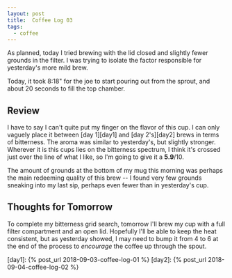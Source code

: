 ```yaml
---
layout: post
title:  Coffee Log 03
tags:
  - coffee
---
```


As planned, today I tried brewing with the lid closed and slightly fewer
grounds in the filter. I was trying to isolate the factor responsible for
yesterday's more mild brew.

Today, it took 8:18" for the joe to start pouring out from the sprout, and
about 20 seconds to fill the top chamber.

<!-- MORE -->

## Review

I have to say I can't quite put my finger on the flavor of this cup. I can only
vaguely place it between [day 1][day1] and [day 2's][day2] brews in terms of
bitterness. The aroma was similar to yesterday's, but slightly stronger.
Wherever it is this cups lies on the bitterness spectrum, I think it's crossed
just over the line of what I like, so I'm going to give it a **5.9**/10.

The amount of grounds at the bottom of my mug this morning was perhaps the main
redeeming quality of this brew -- I found very few grounds sneaking into my
last sip, perhaps even fewer than in yesterday's cup.

## Thoughts for Tomorrow

To complete my bitterness grid search, tomorrow I'll brew my cup with a full
filter compartment and an open lid. Hopefully I'll be able to keep the heat
consistent, but as yesterday showed, I may need to bump it from 4 to 6 at the
end of the process to *encourage* the coffee up through the spout.

[day1]: {% post_url 2018-09-03-coffee-log-01 %}
[day2]: {% post_url 2018-09-04-coffee-log-02 %}
